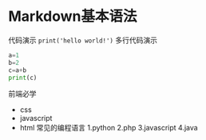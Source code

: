 # Markdown基本语法

代码演示
`print('hello world!')`
多行代码演示

```python   
a=1
b=2
c=a+b
print(c)
```


前端必学
* css
* javascript
* html
常见的编程语言
1.python
2.php
3.javascript
4.java

